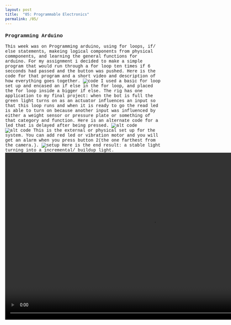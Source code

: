 ```yaml
---
layout: post
title:  "05: Programmable Electronics"
permalink: /05/
---
```


### Programming Arduino

<body style="background-image: url(http://empoweredforexcellence.com/wp-content/uploads/2015/08/Dollarphotoclub_72421384-1200x900.jpg); background-repeat: no-repeat; background-size: cover; font-family: courier;">
This week was on Programming arduino, using for loops, if/ else statements, makeing logical components from physical commponents, and learning the general functions for arduino.
For my assignment i decided to make a simple program that would run through a for loop ten times if 6 secconds had passed and the button was pushed. 
Here is the code for that program and a short video and description of how everything goes together. 
<img src="2019-07-13.png" alt="code">
I used a basic for loop set up and encased an if else in the for loop, and placed the for loop inside a bigger if else. The rig has one application to my final project: when the bot is full the green light turns on as an actuator influences an input so that this loop runs and when it is ready to go the read led is able to turn on because another input was influenced by either a weight sensor or pressure plate or something of that category and function.
Here is an alternate code for a led that is delayed after being pressed. 
<img src="2019-07-15.png" alt=" alt code">
<img src="2019-07-16.png" alt=" alt code">
This is the external or physical set up for the system. You can add red led or vibration motor and you will get an alarm when you press button 2(the one farthest from the camera.).
<img src="img.jpg" alt="setup">
Here is the end result: a stable light turning into a incremental/ buildup light.
<video width="955" height="541" controls>
	<source src="mov.MOV" type="video/mp4">
</video>




<!-- You can also use HTML tags to include a video -->


